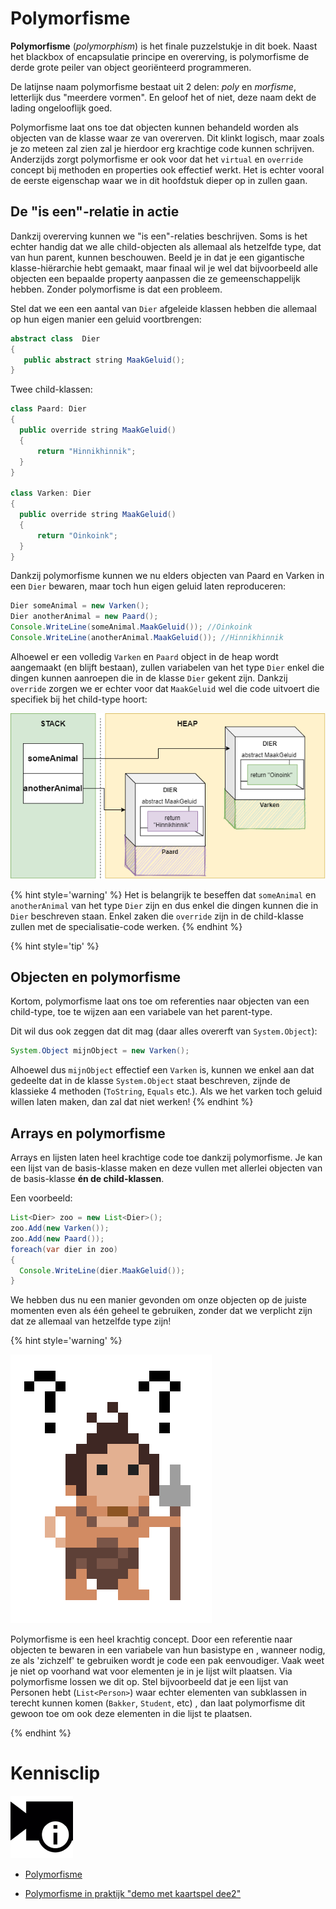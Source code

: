 # Polymorfisme

**Polymorfisme** (*polymorphism*) is het finale puzzelstukje in dit boek.  Naast het blackbox of encapsulatie principe en overerving, is polymorfisme de derde grote peiler van object georiënteerd programmeren. 


De latijnse naam polymorfisme bestaat uit 2 delen: *poly* en *morfisme*, letterlijk dus "meerdere vormen". En geloof het of niet, deze naam dekt de lading ongelooflijk goed. 

Polymorfisme laat ons toe dat objecten kunnen behandeld worden als objecten van de klasse waar ze van overerven. Dit klinkt logisch, maar zoals je zo meteen zal zien zal je hierdoor erg krachtige code kunnen schrijven. Anderzijds zorgt polymorfisme er ook voor dat het ``virtual`` en ``override`` concept bij methoden en properties ook effectief werkt. Het is echter vooral de eerste eigenschap waar we in dit hoofdstuk dieper op in zullen gaan.



## De "is een"-relatie in actie

Dankzij overerving kunnen we "is een"-relaties beschrijven. Soms is het echter handig dat we alle child-objecten als allemaal als hetzelfde type, dat van hun parent, kunnen beschouwen. Beeld je in dat je een gigantische klasse-hiërarchie hebt gemaakt, maar finaal wil je wel dat bijvoorbeeld alle objecten een bepaalde property aanpassen die ze gemeenschappelijk hebben. Zonder polymorfisme is dat een probleem. 

Stel dat we een een aantal van ``Dier`` afgeleide klassen hebben die allemaal op hun eigen manier een geluid voortbrengen:
```java
abstract class  Dier
{
   public abstract string MaakGeluid();
}
```
Twee child-klassen:
```java
class Paard: Dier
{
  public override string MaakGeluid()
  { 
      return "Hinnikhinnik";
  }
}

class Varken: Dier
{
  public override string MaakGeluid()
  { 
      return "Oinkoink";
  }
}
```

Dankzij polymorfisme kunnen we nu elders objecten van Paard en Varken in een ``Dier`` bewaren, maar toch hun eigen geluid laten reproduceren:
```java
Dier someAnimal = new Varken();
Dier anotherAnimal = new Paard();
Console.WriteLine(someAnimal.MaakGeluid()); //Oinkoink
Console.WriteLine(anotherAnimal.MaakGeluid()); //Hinnikhinnik
```

Alhoewel er een volledig ``Varken`` en ``Paard`` object in de heap wordt aangemaakt (en blijft bestaan), zullen variabelen van het type ``Dier`` enkel die dingen kunnen aanroepen die in de klasse ``Dier`` gekent zijn. Dankzij ``override`` zorgen we er echter voor dat ``MaakGeluid`` wel die code uitvoert die specifiek bij het child-type hoort:

![Het gearceerde deel is dus niet bereikbaar voor de 2 variabelen in de stack daar deze van het type ``Dier`` zijn.](../assets/7_overerving/varkenpaard.png)


{% hint style='warning' %}
Het is belangrijk te beseffen dat  ``someAnimal`` en ``anotherAnimal`` van het type ``Dier`` zijn en dus enkel die dingen kunnen die in ``Dier`` beschreven staan. Enkel zaken die ``override`` zijn in de child-klasse zullen met de specialisatie-code werken.
{% endhint %}


{% hint style='tip' %}
## Objecten en polymorfisme

Kortom, polymorfisme laat ons toe om referenties naar objecten van een child-type, toe te wijzen aan een variabele van het parent-type.

Dit wil dus ook zeggen dat dit mag (daar alles overerft van ``System.Object``):

```java
System.Object mijnObject = new Varken();
```

Alhoewel dus ``mijnObject`` effectief een ``Varken`` is, kunnen we enkel aan dat gedeelte dat in de klasse ``System.Object`` staat beschreven, zijnde de klassieke 4 methoden (``ToString``, ``Equals`` etc.). Als we het varken toch geluid willen laten maken, dan zal dat niet werken!
{% endhint %}


## Arrays en polymorfisme

Arrays en lijsten laten heel krachtige code toe dankzij polymorfisme. Je kan een lijst van de basis-klasse maken en deze vullen met allerlei objecten van de basis-klasse **én de child-klassen**. 

Een voorbeeld:

```java
List<Dier> zoo = new List<Dier>();
zoo.Add(new Varken());
zoo.Add(new Paard());
foreach(var dier in zoo)
{
  Console.WriteLine(dier.MaakGeluid());
}
```

We hebben dus nu een manier gevonden om onze objecten op de juiste momenten even als één geheel te gebruiken, zonder dat we verplicht zijn dat ze allemaal van hetzelfde type zijn!

<!---NOBOOKSTART--->
{% hint style='warning' %}
<!---NOBOOKEND--->
<!---{aside}--->
<!--- {float:right, width:50%} --->
![](../assets/care.png)

Polymorfisme is een heel krachtig concept. Door een referentie naar objecten te bewaren in een variabele van hun basistype en , wanneer nodig, ze als 'zichzelf' te gebruiken wordt je code een pak eenvoudiger.
Vaak weet je niet op voorhand wat voor elementen je in je lijst wilt plaatsen. Via polymorfisme lossen we dit op. Stel bijvoorbeeld dat je een lijst van Personen hebt (``List<Person>``) waar echter elementen van subklassen in terecht kunnen komen (``Bakker``, ``Student``, etc) , dan laat polymorfisme dit gewoon toe om ook deze elementen in die lijst te plaatsen.

<!---{/aside}--->
<!---NOBOOKSTART--->
{% endhint %}
<!---NOBOOKEND--->

<!---NOBOOKSTART--->
# Kennisclip
![](../assets/infoclip.png)

* [Polymorfisme](https://ap.cloud.panopto.eu/Panopto/Pages/Viewer.aspx?id=6bc13cf3-83d0-449d-9d8f-ab7d00c5a021)

* [Polymorfisme in praktijk "demo met kaartspel dee2"](https://ap.cloud.panopto.eu/Panopto/Pages/Viewer.aspx?id=a1009330-272d-4978-a078-aba2012ab2b8)
<!---NOBOOKEND--->